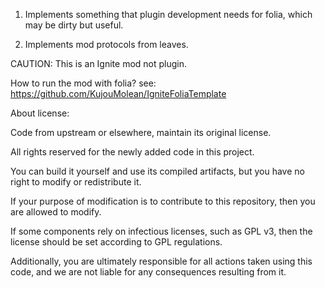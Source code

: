 1. Implements something that plugin development needs for folia, which may be dirty but useful.

2. Implements mod protocols from leaves.

CAUTION: This is an Ignite mod not plugin.

How to run the mod with folia? see: https://github.com/KujouMolean/IgniteFoliaTemplate

About license: 

Code from upstream or elsewhere, maintain its original license. 

All rights reserved for the newly added code in this project. 

You can build it yourself and use its compiled artifacts, but you have no right to modify or redistribute it.

If your purpose of modification is to contribute to this repository, then you are allowed to modify.

If some components rely on infectious licenses, such as GPL v3, then the license should be set according to GPL regulations.

Additionally, you are ultimately responsible for all actions taken using this code, and we are not liable for any consequences resulting from it.